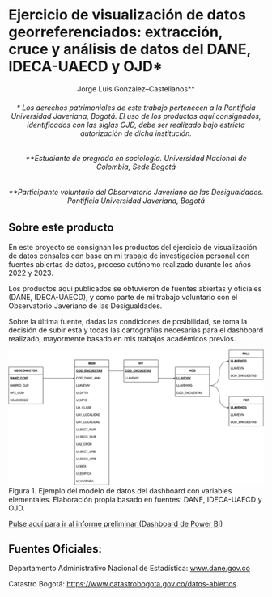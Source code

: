 # Ejercicio de visualización de datos georreferenciados: extracción, cruce y análisis de datos del DANE, IDECA-UAECD y OJD*

<p align="center">
Jorge Luis González–Castellanos**

<h6><p align="center">* Los derechos patrimoniales de este trabajo pertenecen a la Pontificia Universidad Javeriana, Bogotá. El uso de los productos aquí consignados, identificados con las siglas OJD, debe ser realizado bajo estricta autorización de dicha institución.
</p></h6>

<h6><p align="center">
**Estudiante de pregrado en sociología. Universidad Nacional de Colombia, Sede Bogotá
</p></h6>

<h6><p align="center">
**Participante voluntario del Observatorio Javeriano de las Desigualdades. Pontificia Universidad Javeriana, Bogotá
</p></h6>

## Sobre este producto 

En este proyecto se consignan los productos del ejercicio de visualización de datos censales con base en mi trabajo de investigación personal con fuentes abiertas de datos, proceso autónomo realizado durante los años 2022 y 2023. 

Los productos aqui publicados se obtuvieron de fuentes abiertas y oficiales (DANE, IDECA-UAECD), y como parte de mi trabajo voluntario con el Observatorio Javeriano de las Desigualdades. 

Sobre la última fuente, dadas las condiciones de posibilidad, se toma la decisión de subir esta y todas las cartografías necesarias para el dashboard realizado, mayormente basado en mis trabajos académicos previos.

![Alt text](sources/pics/datamodel.png)
Figura 1. Ejemplo del modelo de datos del dashboard con variables elementales. Elaboración propia basado en fuentes: DANE, IDECA-UAECD y OJD.

[Pulse aquí para ir al informe preliminar (Dashboard de Power BI)](https://app.powerbi.com/view?r=eyJrIjoiYjJjODVhYjYtOTNlNi00MDQzLTlhY2QtZDI1N2VkZjk3ZjFmIiwidCI6IjU3N2ZjMWQ4LTA5MjItNDU4ZS04N2JmLWVjNGY0NTVlYjYwMCIsImMiOjR9&pageName=8e7c7264545ce0d79024&navContentPaneEnabled=false)


## Fuentes Oficiales: 

Departamento Administrativo Nacional de Estadística: www.dane.gov.co

Catastro Bogotá: https://www.catastrobogota.gov.co/datos-abiertos.
